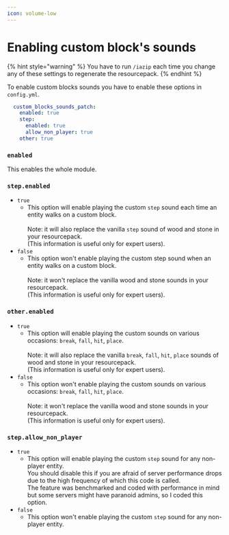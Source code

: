 ```yaml
---
icon: volume-low
---
```


# Enabling custom block's sounds

{% hint style="warning" %}
You have to run `/iazip` each time you change any of these settings to regenerate the resourcepack.
{% endhint %}

To enable custom blocks sounds you have to enable these options in `config.yml`.

```yaml
  custom_blocks_sounds_patch:
    enabled: true
    step:
      enabled: true
      allow_non_player: true
    other: true
```

### `enabled`

This enables the whole module.

### `step.enabled`

* `true`
  * This option will enable playing the custom `step` sound each time an entity walks on a custom block.\
    \
    Note: it will also replace the vanilla `step` sound of wood and stone in your resourcepack.\
    (This information is useful only for expert users).
* `false`
  * This option won't enable playing the custom step sound when an entity walks on a custom block.\
    \
    Note: it won't replace the vanilla wood and stone sounds in your resourcepack.\
    (This information is useful only for expert users).

### `other.enabled`

* `true`
  * This option will enable playing the custom sounds on various occasions: `break`, `fall`, `hit`, `place`.\
    \
    Note: it will also replace the vanilla `break`, `fall`, `hit`, `place` sounds of wood and stone in your resourcepack.\
    (This information is useful only for expert users).
* `false`
  * This option won't enable playing the custom sounds on various occasions: `break`, `fall`, `hit`, `place`.\
    \
    Note: it won't replace the vanilla wood and stone sounds in your resourcepack.\
    (This information is useful only for expert users).

### `step.allow_non_player`

* `true`
  * This option will enable playing the custom `step` sound for any non-player entity.\
    You should disable this if you are afraid of server performance drops due to the high frequency of which this code is called.\
    The feature was benchmarked and coded with performance in mind but some servers might have paranoid admins, so I coded this option.
* `false`
  * This option won't enable playing the custom `step` sound for any non-player entity.
